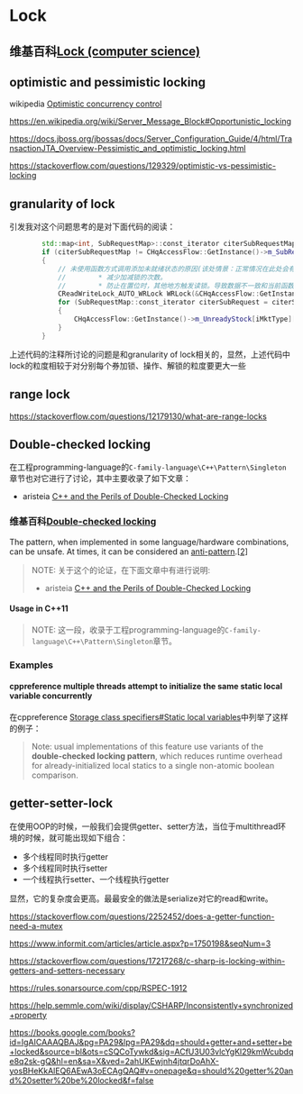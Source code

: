 # Lock



## 维基百科[Lock (computer science)](https://en.wikipedia.org/wiki/Lock_(computer_science))



## optimistic and pessimistic locking

wikipedia [Optimistic concurrency control](https://en.wikipedia.org/wiki/Optimistic_concurrency_control)



https://en.wikipedia.org/wiki/Server_Message_Block#Opportunistic_locking



https://docs.jboss.org/jbossas/docs/Server_Configuration_Guide/4/html/TransactionJTA_Overview-Pessimistic_and_optimistic_locking.html



https://stackoverflow.com/questions/129329/optimistic-vs-pessimistic-locking



## granularity of lock

引发我对这个问题思考的是对下面代码的阅读：

```c++
        std::map<int, SubRequestMap>::const_iterator citerSubRequestMap = CHqAccessFlow::GetInstance()->m_SubRequestMapByMkt.find(iMktType);
        if (citerSubRequestMap != CHqAccessFlow::GetInstance()->m_SubRequestMapByMkt.end())
        {
            // 未使用函数方式调用添加未就绪状态的原因(该处情景：正常情况在此处会有上千个券被置位。)
            //        * 减少加减锁的次数。
            //        * 防止在置位时，其他地方触发读锁。导致数据不一致和当前函数响应过慢。
            CReadWriteLock_AUTO_WRLock WRLock(&CHqAccessFlow::GetInstance()->m_hUnreadyStock);
            for (SubRequestMap::const_iterator citerSubRequest = citerSubRequestMap->second.begin(); citerSubRequest != citerSubRequestMap->second.end(); ++citerSubRequest)
            {
                CHqAccessFlow::GetInstance()->m_UnreadyStock[iMktType][citerSubRequest->first.c_str()] = citerSubRequest->second;
            }
        }
```

上述代码的注释所讨论的问题是和granularity of lock相关的，显然，上述代码中lock的粒度相较于对分别每个券加锁、操作、解锁的粒度要更大一些

## range lock

https://stackoverflow.com/questions/12179130/what-are-range-locks



## Double-checked locking

在工程programming-language的`C-family-language\C++\Pattern\Singleton`章节也对它进行了讨论，其中主要收录了如下文章：

- aristeia [C++ and the Perils of Double-Checked Locking](https://www.aristeia.com/Papers/DDJ_Jul_Aug_2004_revised.pdf)



### 维基百科[Double-checked locking](https://en.wikipedia.org/wiki/Double-checked_locking)



The pattern, when implemented in some language/hardware combinations, can be unsafe. At times, it can be considered an [anti-pattern](https://en.wikipedia.org/wiki/Anti-pattern).[[2\]](https://en.wikipedia.org/wiki/Double-checked_locking#cite_note-bdec-2)

> NOTE: 关于这个的论证，在下面文章中有进行说明:
>
> - aristeia [C++ and the Perils of Double-Checked Locking](https://www.aristeia.com/Papers/DDJ_Jul_Aug_2004_revised.pdf)

#### Usage in C++11

> NOTE: 这一段，收录于工程programming-language的`C-family-language\C++\Pattern\Singleton`章节。



### Examples

#### cppreference multiple threads attempt to initialize the same **static local variable** concurrently

在cppreference [Storage class specifiers#Static local variables](https://en.cppreference.com/w/cpp/language/storage_duration)中列举了这样的例子：

> Note: usual implementations of this feature use variants of the **double-checked locking pattern**, which reduces runtime overhead for already-initialized local statics to a single non-atomic boolean comparison.



## getter-setter-lock

在使用OOP的时候，一般我们会提供getter、setter方法，当位于multithread环境的时候，就可能出现如下组合：
- 多个线程同时执行getter
- 多个线程同时执行setter
- 一个线程执行setter、一个线程执行getter

显然，它的复杂度会更高。最最安全的做法是serialize对它的read和write。



https://stackoverflow.com/questions/2252452/does-a-getter-function-need-a-mutex

https://www.informit.com/articles/article.aspx?p=1750198&seqNum=3

https://stackoverflow.com/questions/17217268/c-sharp-is-locking-within-getters-and-setters-necessary

https://rules.sonarsource.com/cpp/RSPEC-1912

https://help.semmle.com/wiki/display/CSHARP/Inconsistently+synchronized+property

https://books.google.com/books?id=IgAICAAAQBAJ&pg=PA29&lpg=PA29&dq=should+getter+and+setter+be+locked&source=bl&ots=cSQCoTywkd&sig=ACfU3U03vlcYgKl29kmWcubdqe8q2sk-gQ&hl=en&sa=X&ved=2ahUKEwjnh4jtqrDoAhX-yosBHeKkAlEQ6AEwA3oECAgQAQ#v=onepage&q=should%20getter%20and%20setter%20be%20locked&f=false